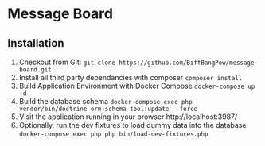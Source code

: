 # Message Board

## Installation
1. Checkout from Git: `git clone https://github.com/BiffBangPow/message-board.git`
2. Install all third party dependancies with composer `composer install`
3. Build Application Environment with Docker Compose `docker-compose up -d`
4. Build the database schema `docker-compose exec php vendor/bin/doctrine orm:schema-tool:update --force`
5. Visit the application running in your browser http://localhost:3987/
6. Optionally, run the dev fixtures to load dummy data into the database
`docker-compose exec php php bin/load-dev-fixtures.php`